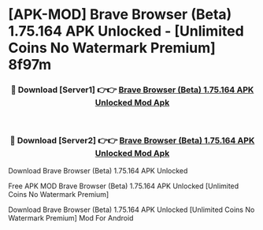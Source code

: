 # [APK-MOD] Brave Browser (Beta) 1.75.164 APK Unlocked - [Unlimited Coins No Watermark Premium] 8f97m



<div align="center">
<h3>🔴 Download [Server1] 👉👉 <a href="https://momento.my/?title=Brave_Browser_(Beta)_1.75.164_APK_Unlocked">Brave Browser (Beta) 1.75.164 APK Unlocked Mod Apk</a></h3><br>

<h3>🔴 Download [Server2] 👉👉 <a href="https://momento.my/?title=Brave_Browser_(Beta)_1.75.164_APK_Unlocked">Brave Browser (Beta) 1.75.164 APK Unlocked Mod Apk</a></h3>
</div>



Download Brave Browser (Beta) 1.75.164 APK Unlocked 

Free APK MOD Brave Browser (Beta) 1.75.164 APK Unlocked [Unlimited Coins No Watermark Premium]

Download Brave Browser (Beta) 1.75.164 APK Unlocked [Unlimited Coins No Watermark Premium] Mod For Android
